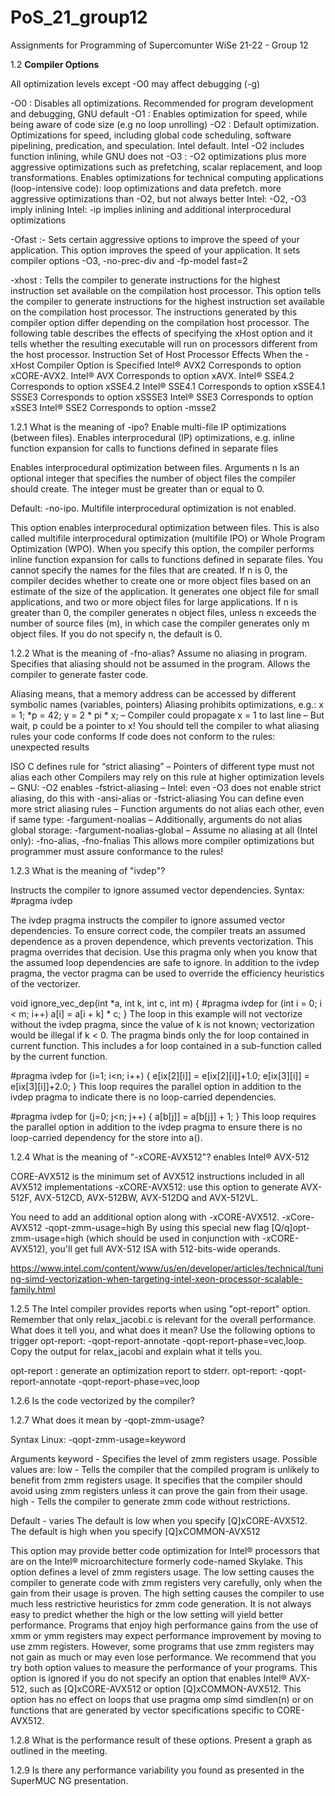 # PoS_21_group12

Assignments for Programming of Supercomunter WiSe 21-22 - Group 12

1.2 **Compiler Options**

All optimization levels except -O0 may affect debugging (-g)

-O0 : Disables all optimizations. Recommended for program development and debugging, GNU default
-O1 : Enables optimization for speed, while being aware of code size (e.g no loop unrolling)
-O2 : Default optimization. Optimizations for speed, including global code scheduling, software pipelining, predication, and speculation. Intel default. Intel -O2 includes function inlining, while GNU does not
-O3 : -O2 optimizations plus more aggressive optimizations such as prefetching, scalar replacement, and loop transformations. Enables optimizations for technical computing applications (loop-intensive code): loop optimizations and data prefetch. more aggressive optimizations than -O2, but not always better
Intel: -O2, -O3 imply inlining
Intel: -ip implies inlining and additional interprocedural optimizations

-Ofast :- Sets certain aggressive options to improve the speed of your application. This option improves the speed of your application. It sets compiler options -O3, -no-prec-div and -fp-model fast=2

-xhost : Tells the compiler to generate instructions for the highest instruction set available on the compilation host processor. This option tells the compiler to generate instructions for the highest instruction set available on the compilation host processor. The instructions generated by this compiler option differ depending on the compilation host processor. The following table describes the effects of specifying the xHost option and it tells whether the resulting executable will run on processors different from the host processor.
Instruction Set of Host Processor	Effects When the -xHost Compiler Option is Specified
Intel® AVX2				            Corresponds to option xCORE-AVX2.
Intel® AVX				            Corresponds to option xAVX.
Intel® SSE4.2			            Corresponds to option xSSE4.2
Intel® SSE4.1			            Corresponds to option xSSE4.1
SSSE3					            Corresponds to option xSSSE3
Intel® SSE3				            Corresponds to option xSSE3
Intel® SSE2				            Corresponds to option -msse2

1.2.1 What is the meaning of -ipo? Enable multi-file IP optimizations (between files). 	Enables interprocedural (IP) optimizations, e.g. inline function expansion for calls to functions defined in separate files

Enables interprocedural optimization between files.
Arguments
n
Is an optional integer that specifies the number of object files the compiler should create. The integer must be greater than or equal to 0.

Default: -no-ipo. Multifile interprocedural optimization is not enabled.

This option enables interprocedural optimization between files. This is also called multifile interprocedural optimization (multifile IPO) or Whole Program Optimization (WPO).
When you specify this option, the compiler performs inline function expansion for calls to functions defined in separate files.
You cannot specify the names for the files that are created.
If n is 0, the compiler decides whether to create one or more object files based on an estimate of the size of the application. It generates one object file for small applications, and two or more object files for large applications.
If n is greater than 0, the compiler generates n object files, unless n exceeds the number of source files (m), in which case the compiler generates only m object files.
If you do not specify n, the default is 0.

1.2.2 What is the meaning of -fno-alias? Assume no aliasing in program. Specifies that aliasing should not be assumed in the program. Allows the compiler to generate faster code.

Aliasing means, that a memory address can be accessed by different symbolic names (variables, pointers)
Aliasing prohibits optimizations, e.g.:
x = 1;
*p = 42;
y = 2 * pi * x;
– Compiler could propagate x = 1 to last line
– But wait, p could be a pointer to x!
You should tell the compiler to what aliasing rules your code conforms
If code does not conform to the rules: unexpected results

ISO C defines rule for “strict aliasing”
– Pointers of different type must not alias each other
Compilers may rely on this rule at higher optimization levels
– GNU: -O2 enables -fstrict-aliasing
– Intel: even -O3 does not enable strict aliasing, do this with -ansi-alias or -fstrict-aliasing
You can define even more strict aliasing rules
– Function arguments do not alias each other, even if same type: -fargument-noalias
– Additionally, arguments do not alias global storage: -fargument-noalias-global
– Assume no aliasing at all (Intel only): -fno-alias, -fno-fnalias
This allows more compiler optimizations but programmer must assure conformance to the rules!

1.2.3 What is the meaning of "ivdep"? 

Instructs the compiler to ignore assumed vector dependencies.
Syntax: #pragma ivdep

The ivdep pragma instructs the compiler to ignore assumed vector dependencies. To ensure correct code, the compiler treats an assumed dependence as a proven dependence, which prevents vectorization. This pragma overrides that decision. Use this pragma only when you know that the assumed loop dependencies are safe to ignore.
In addition to the ivdep pragma, the vector pragma can be used to override the efficiency heuristics of the vectorizer.

void ignore_vec_dep(int *a, int k, int c, int m) {
  #pragma ivdep
  for (int i = 0; i < m; i++)
    a[i] = a[i + k] * c; 
}
The loop in this example will not vectorize without the ivdep pragma, since the value of k is not known; vectorization would be illegal if k < 0.
The pragma binds only the for loop contained in current function. This includes a for loop contained in a sub-function called by the current function.


#pragma ivdep 
  for (i=1; i<n; i++) {
    e[ix[2][i]] = e[ix[2][i]]+1.0;
    e[ix[3][i]] = e[ix[3][i]]+2.0; 
}
This loop requires the parallel option in addition to the ivdep pragma to indicate there is no loop-carried dependencies.

#pragma ivdep 
  for (j=0; j<n; j++) { a[b[j]] = a[b[j]] + 1; }
This loop requires the parallel option in addition to the ivdep pragma to ensure there is no loop-carried dependency for the store into a().


1.2.4 What is the meaning of "-xCORE-AVX512"? enables Intel® AVX-512

CORE-AVX512 is the minimum set of AVX512 instructions included in all AVX512 implementations
-xCORE-AVX512: use this option to generate AVX-512F, AVX-512CD, AVX-512BW, AVX-512DQ and AVX-512VL.

You need to add an additional option along with -xCORE-AVX512.
-xCore-AVX512 -qopt-zmm-usage=high
By using this special new flag [Q/q]opt-zmm-usage=high (which should be used in conjunction with -xCORE-AVX512), you'll get full AVX-512 ISA with 512-bits-wide operands.

https://www.intel.com/content/www/us/en/developer/articles/technical/tuning-simd-vectorization-when-targeting-intel-xeon-processor-scalable-family.html


1.2.5 The Intel compiler provides reports when using "opt-report" option. Remember that only relax_jacobi.c is relevant for the overall performance. What does it tell you, and what does it mean?
Use the following options to trigger opt-report: -qopt-report-annotate -qopt-report-phase=vec,loop. Copy the output for relax_jacobi and explain what it tells you.

opt-report : generate an optimization report to stderr.
opt-report: -qopt-report-annotate -qopt-report-phase=vec,loop

1.2.6 Is the code vectorized by the compiler? 

1.2.7 What does it mean by -qopt-zmm-usage?

Syntax
Linux:
-qopt-zmm-usage=keyword

Arguments
keyword - Specifies the level of zmm registers usage. Possible values are:
low - Tells the compiler that the compiled program is unlikely to benefit from zmm registers usage. It specifies that the compiler should avoid using zmm registers unless it can prove the gain from their usage.
high - Tells the compiler to generate zmm code without restrictions.

Default - varies
The default is low when you specify [Q]xCORE-AVX512.
The default is high when you specify [Q]xCOMMON-AVX512

This option may provide better code optimization for Intel® processors that are on the Intel® microarchitecture formerly code-named Skylake.
This option defines a level of zmm registers usage. The low setting causes the compiler to generate code with zmm registers very carefully, only when the gain from their usage is proven. The high setting causes the compiler to use much less restrictive heuristics for zmm code generation.
It is not always easy to predict whether the high or the low setting will yield better performance. Programs that enjoy high performance gains from the use of xmm or ymm registers may expect performance improvement by moving to use zmm registers. However, some programs that use zmm registers may not gain as much or may even lose performance. We recommend that you try both option values to measure the performance of your programs.
This option is ignored if you do not specify an option that enables Intel® AVX-512, such as [Q]xCORE-AVX512 or option [Q]xCOMMON-AVX512.
This option has no effect on loops that use pragma omp simd simdlen(n) or on functions that are generated by vector specifications specific to CORE-AVX512.

1.2.8 What is the performance result of these options. Present a graph as outlined in the meeting.

1.2.9 Is there any performance variability you found as presented in the SuperMUC NG presentation.
